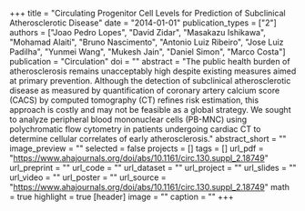 +++
title = "Circulating Progenitor Cell Levels for Prediction of Subclinical Atherosclerotic Disease"
date = "2014-01-01"
publication_types = ["2"]
authors = ["Joao Pedro Lopes", "David Zidar", "Masakazu Ishikawa", "Mohamad Alaiti", "Bruno Nascimento", "Antonio Luiz Ribeiro", "Jose Luiz Padilha", "Yunmei Wang", "Mukesh Jain", "Daniel Simon", "Marco Costa"]
publication = "Circulation"
doi = ""
abstract = "The public health burden of atherosclerosis remains unacceptably high despite existing measures aimed at primary prevention. Although the detection of subclinical atherosclerotic disease as measured by quantification of coronary artery calcium score (CACS) by computed tomography (CT) refines risk estimation, this approach is costly and may not be feasible as a global strategy. We sought to analyze peripheral blood mononuclear cells (PB-MNC) using polychromatic flow cytometry in patients undergoing cardiac CT to determine cellular correlates of early atherosclerosis."
abstract_short = ""
image_preview = ""
selected = false
projects = []
tags = []
url_pdf = "https://www.ahajournals.org/doi/abs/10.1161/circ.130.suppl_2.18749"
url_preprint = ""
url_code = ""
url_dataset = ""
url_project = ""
url_slides = ""
url_video = ""
url_poster = ""
url_source = "https://www.ahajournals.org/doi/abs/10.1161/circ.130.suppl_2.18749"
math = true
highlight = true
[header]
image = ""
caption = ""
+++
